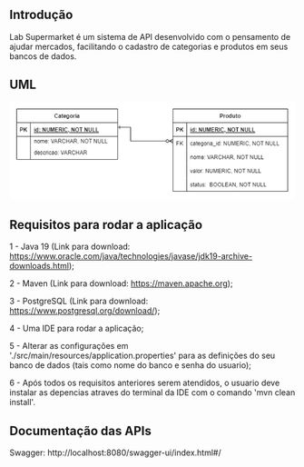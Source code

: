 ## Introdução

Lab Supermarket é um sistema de API desenvolvido com o pensamento de ajudar mercados, facilitando o cadastro de categorias e produtos em seus bancos de dados.

## UML
![UML_schema](./img/uml.png)

## Requisitos para rodar a aplicação

1 - Java 19 (Link para download: https://www.oracle.com/java/technologies/javase/jdk19-archive-downloads.html);

2 - Maven (Link para download: https://maven.apache.org);

3 - PostgreSQL (Link para download: https://www.postgresql.org/download/);

4 - Uma IDE para rodar a aplicação;

5 - Alterar as configurações em './src/main/resources/application.properties' para as definições do seu banco de dados (tais como nome do banco e senha do usuario);

6 - Após todos os requisitos anteriores serem atendidos, o usuario deve instalar as depencias atraves do terminal da IDE com o comando 'mvn clean install'.

## Documentação das APIs

Swagger: http://localhost:8080/swagger-ui/index.html#/